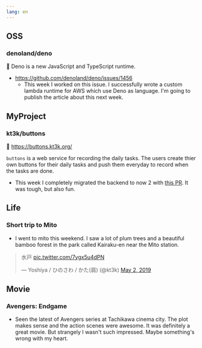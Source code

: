 ```yaml
---
lang: en
---
```


## OSS

### denoland/deno

🦕 Deno is a new JavaScript and TypeScript runtime.

- https://github.com/denoland/deno/issues/1456
  - This week I worked on this issue. I successfully wrote a custom lambda
    runtime for AWS which use Deno as language. I'm going to publish the article
    about this next week.

## MyProject

### kt3k/buttons

🌱 https://buttons.kt3k.org/

`buttons` is a web service for recording the daily tasks. The users create thier
own buttons for their daily tasks and push them everyday to record when the
tasks are done.

- This week I completely migrated the backend to now 2 with
  [this PR](https://github.com/kt3k/buttons/pull/31). It was tough, but also
  fun.

## Life

### Short trip to Mito

- I went to mito this weekend. I saw a lot of plum trees and a beautiful bamboo
  forest in the park called Kairaku-en near the Mito station.

<blockquote class="twitter-tweet"><p lang="ja" dir="ltr">水戸 <a href="https://t.co/7ygx5u4dPN">pic.twitter.com/7ygx5u4dPN</a></p>&mdash; Yoshiya / ひのさわ / かた(肩) (@kt3k) <a href="https://twitter.com/kt3k/status/1123950549345370113?ref_src=twsrc%5Etfw">May 2, 2019</a></blockquote> <script async src="https://platform.twitter.com/widgets.js" charset="utf-8"></script>

## Movie

### Avengers: Endgame

- Seen the latest of Avengers series at Tachikawa cinema city. The plot makes
  sense and the action scenes were awesome. It was definitely a great movie. But
  strangely I wasn't such impressed. Maybe something's wrong with my heart.
